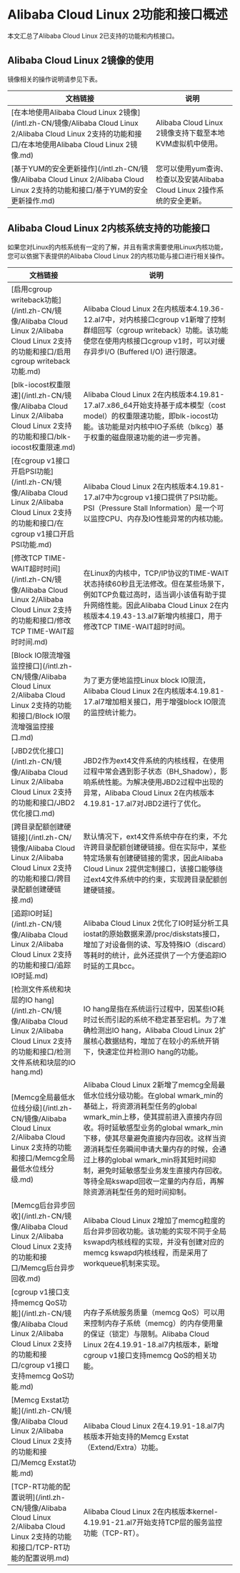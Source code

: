# Alibaba Cloud Linux 2功能和接口概述

本文汇总了Alibaba Cloud Linux 2已支持的功能和内核接口。

## Alibaba Cloud Linux 2镜像的使用

镜像相关的操作说明请参见下表。

|文档链接|说明|
|----|--|
|[在本地使用Alibaba Cloud Linux 2镜像](/intl.zh-CN/镜像/Alibaba Cloud Linux 2/Alibaba Cloud Linux 2支持的功能和接口/在本地使用Alibaba Cloud Linux 2镜像.md)|Alibaba Cloud Linux 2镜像支持下载至本地KVM虚拟机中使用。|
|[基于YUM的安全更新操作](/intl.zh-CN/镜像/Alibaba Cloud Linux 2/Alibaba Cloud Linux 2支持的功能和接口/基于YUM的安全更新操作.md)|您可以使用yum查询、检查以及安装Alibaba Cloud Linux 2操作系统的安全更新。|

## Alibaba Cloud Linux 2内核系统支持的功能接口

如果您对Linux的内核系统有一定的了解，并且有需求需要使用Linux内核功能，您可以依据下表提供的Alibaba Cloud Linux 2的内核功能与接口进行相关操作。

|文档链接|说明|
|----|--|
|[启用cgroup writeback功能](/intl.zh-CN/镜像/Alibaba Cloud Linux 2/Alibaba Cloud Linux 2支持的功能和接口/启用cgroup writeback功能.md)|Alibaba Cloud Linux 2在内核版本4.19.36-12.al7中，对内核接口cgroup v1新增了控制群组回写（cgroup writeback）功能。该功能使您在使用内核接口cgroup v1时，可以对缓存异步I/O \(Buffered I/O\) 进行限速。|
|[blk-iocost权重限速](/intl.zh-CN/镜像/Alibaba Cloud Linux 2/Alibaba Cloud Linux 2支持的功能和接口/blk-iocost权重限速.md)|Alibaba Cloud Linux 2在内核版本4.19.81-17.al7.x86\_64开始支持基于成本模型（cost model）的权重限速功能，即blk-iocost功能。该功能是对内核中IO子系统（blkcg）基于权重的磁盘限速功能的进一步完善。|
|[在cgroup v1接口开启PSI功能](/intl.zh-CN/镜像/Alibaba Cloud Linux 2/Alibaba Cloud Linux 2支持的功能和接口/在cgroup v1接口开启PSI功能.md)|Alibaba Cloud Linux 2在内核版本4.19.81-17.al7中为cgroup v1接口提供了PSI功能。PSI（Pressure Stall Information）是一个可以监控CPU、内存及IO性能异常的内核功能。|
|[修改TCP TIME-WAIT超时时间](/intl.zh-CN/镜像/Alibaba Cloud Linux 2/Alibaba Cloud Linux 2支持的功能和接口/修改TCP TIME-WAIT超时时间.md)|在Linux的内核中，TCP/IP协议的TIME-WAIT状态持续60秒且无法修改。但在某些场景下，例如TCP负载过高时，适当调小该值有助于提升网络性能。因此Alibaba Cloud Linux 2在内核版本4.19.43-13.al7新增内核接口，用于修改TCP TIME-WAIT超时时间。|
|[Block IO限流增强监控接口](/intl.zh-CN/镜像/Alibaba Cloud Linux 2/Alibaba Cloud Linux 2支持的功能和接口/Block IO限流增强监控接口.md)|为了更方便地监控Linux block IO限流，Alibaba Cloud Linux 2在内核版本4.19.81-17.al7增加相关接口，用于增强block IO限流的监控统计能力。|
|[JBD2优化接口](/intl.zh-CN/镜像/Alibaba Cloud Linux 2/Alibaba Cloud Linux 2支持的功能和接口/JBD2优化接口.md)|JBD2作为ext4文件系统的内核线程，在使用过程中常会遇到影子状态（BH\_Shadow），影响系统性能。为解决使用JBD2过程中出现的异常，Alibaba Cloud Linux 2在内核版本4.19.81-17.al7对JBD2进行了优化。|
|[跨目录配额创建硬链接](/intl.zh-CN/镜像/Alibaba Cloud Linux 2/Alibaba Cloud Linux 2支持的功能和接口/跨目录配额创建硬链接.md)|默认情况下，ext4文件系统中存在约束，不允许跨目录配额创建硬链接。但在实际中，某些特定场景有创建硬链接的需求，因此Alibaba Cloud Linux 2提供定制接口，该接口能够绕过ext4文件系统中的约束，实现跨目录配额创建硬链接。|
|[追踪IO时延](/intl.zh-CN/镜像/Alibaba Cloud Linux 2/Alibaba Cloud Linux 2支持的功能和接口/追踪IO时延.md)|Alibaba Cloud Linux 2优化了IO时延分析工具iostat的原始数据来源/proc/diskstats接口，增加了对设备侧的读、写及特殊IO（discard）等耗时的统计，此外还提供了一个方便追踪IO时延的工具bcc。|
|[检测文件系统和块层的IO hang](/intl.zh-CN/镜像/Alibaba Cloud Linux 2/Alibaba Cloud Linux 2支持的功能和接口/检测文件系统和块层的IO hang.md)|IO hang是指在系统运行过程中，因某些IO耗时过长而引起的系统不稳定甚至宕机。为了准确检测出IO hang，Alibaba Cloud Linux 2扩展核心数据结构，增加了在较小的系统开销下，快速定位并检测IO hang的功能。|
|[Memcg全局最低水位线分级](/intl.zh-CN/镜像/Alibaba Cloud Linux 2/Alibaba Cloud Linux 2支持的功能和接口/Memcg全局最低水位线分级.md)|Alibaba Cloud Linux 2新增了memcg全局最低水位线分级功能。在global wmark\_min的基础上，将资源消耗型任务的global wmark\_min上移，使其提前进入直接内存回收。将时延敏感型业务的global wmark\_min下移，使其尽量避免直接内存回收。这样当资源消耗型任务瞬间申请大量内存的时候，会通过上移的global wmark\_min将其短时间抑制，避免时延敏感型业务发生直接内存回收。等待全局kswapd回收一定量的内存后，再解除资源消耗型任务的短时间抑制。|
|[Memcg后台异步回收](/intl.zh-CN/镜像/Alibaba Cloud Linux 2/Alibaba Cloud Linux 2支持的功能和接口/Memcg后台异步回收.md)|Alibaba Cloud Linux 2增加了memcg粒度的后台异步回收功能。该功能的实现不同于全局kswapd内核线程的实现，并没有创建对应的memcg kswapd内核线程，而是采用了workqueue机制来实现。|
|[cgroup v1接口支持memcg QoS功能](/intl.zh-CN/镜像/Alibaba Cloud Linux 2/Alibaba Cloud Linux 2支持的功能和接口/cgroup v1接口支持memcg QoS功能.md)|内存子系统服务质量（memcg QoS）可以用来控制内存子系统（memcg）的内存使用量的保证（锁定）与限制。Alibaba Cloud Linux 2在4.19.91-18.al7内核版本，新增cgroup v1接口支持memcg QoS的相关功能。|
|[Memcg Exstat功能](/intl.zh-CN/镜像/Alibaba Cloud Linux 2/Alibaba Cloud Linux 2支持的功能和接口/Memcg Exstat功能.md)|Alibaba Cloud Linux 2在4.19.91-18.al7内核版本开始支持的Memcg Exstat（Extend/Extra）功能。|
|[TCP-RT功能的配置说明](/intl.zh-CN/镜像/Alibaba Cloud Linux 2/Alibaba Cloud Linux 2支持的功能和接口/TCP-RT功能的配置说明.md)|Alibaba Cloud Linux 2在内核版本kernel-4.19.91-21.al7开始支持TCP层的服务监控功能（TCP-RT）。|

